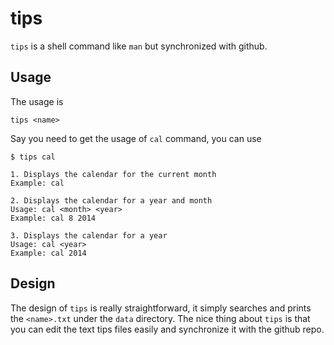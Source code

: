 tips
====

`tips` is a shell command like `man` but synchronized with github. 


Usage
-----

The usage is 

`tips <name>`

Say you need to get the usage of `cal` command, you can use

```
$ tips cal

1. Displays the calendar for the current month
Example: cal

2. Displays the calendar for a year and month
Usage: cal <month> <year>
Example: cal 8 2014

3. Displays the calendar for a year
Usage: cal <year>
Example: cal 2014
```

Design 
------

The design of `tips` is really straightforward, it simply searches and prints the `<name>.txt` under the `data` directory. The nice thing about `tips` is that you can edit the text tips files easily and synchronize it with the github repo.
